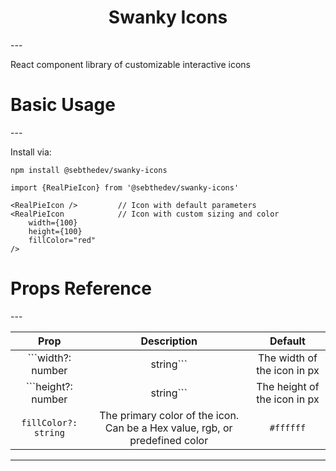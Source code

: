 <h1 align="center"><strong>Swanky Icons</strong></h1>
---

React component library of customizable interactive icons

<h1 align="left"><strong>Basic Usage</strong></h1>
---

Install via:

```
npm install @sebthedev/swanky-icons
```

```
import {RealPieIcon} from '@sebthedev/swanky-icons'

<RealPieIcon />         // Icon with default parameters
<RealPieIcon            // Icon with custom sizing and color 
    width={100}
    height={100}
    fillColor="red"
/>                      
```

<h1 align="left"><strong>Props Reference</strong></h1>
---

| Prop | Description | Default |
| :-:  | :-: | :-: |
| ```width?: number | string``` | The width of the icon in px | ```30``` |
| ```height?: number | string``` | The height of the icon in px | ```30``` |
| ```fillColor?: string``` | The primary color of the icon. Can be a Hex value, rgb, or predefined color | ```#ffffff``` |

---
